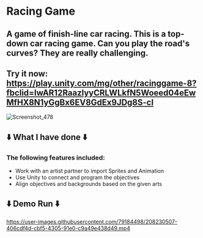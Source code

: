 # Racing Game
## A game of finish-line car racing. This is a top-down car racing game. Can you play the road's curves? They are really challenging.

## Try it now: https://play.unity.com/mg/other/racinggame-8?fbclid=IwAR12RaazlyyCRLWLkfN5Woeed04eEwMfHX8N1yGgBx6EV8GdEx9JDg8S-cI

![Screenshot_478](https://user-images.githubusercontent.com/79184498/204987033-2a7a9417-7b1f-4195-9001-6902762acff8.png)

## ⬇️ What I have done ⬇️
### The following features included:
- Work with an artist partner to import Sprites and Animation
- Use Unity to connect and program the objectives
- Align objectives and backgrounds based on the given arts

## ⬇️ Demo Run ⬇️ 
https://user-images.githubusercontent.com/79184498/208230507-406cdf4d-cbf5-4305-91e0-c9a49e438d49.mp4
